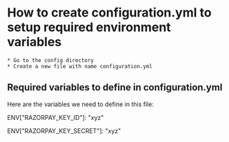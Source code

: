 # How to create configuration.yml to setup required environment variables
	* Go to the config directory
	* Create a new file with name configuration.yml

## Required variables to define in configuration.yml
Here are the variables we need to define in this file:

ENV["RAZORPAY_KEY_ID"]: "xyz"

ENV["RAZORPAY_KEY_SECRET"]: "xyz"